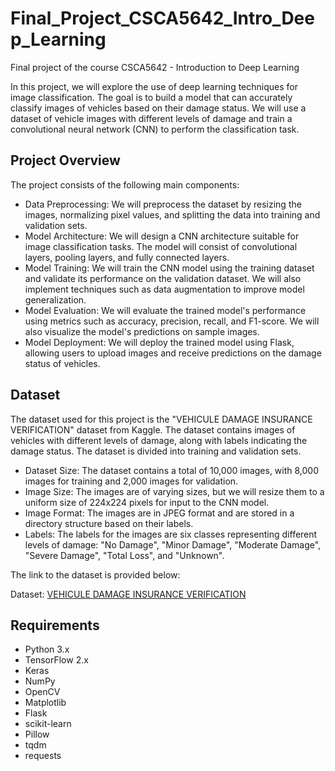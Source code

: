 # Final_Project_CSCA5642_Intro_Deep_Learning
Final project of the course CSCA5642 - Introduction to Deep Learning

In this project, we will explore the use of deep learning techniques for image classification. The goal is to build a model that can accurately classify images of vehicles based on their damage status. We will use a dataset of vehicle images with different levels of damage and train a convolutional neural network (CNN) to perform the classification task.

## Project Overview

The project consists of the following main components:
- Data Preprocessing: We will preprocess the dataset by resizing the images, normalizing pixel values, and splitting the data into training and validation sets.
- Model Architecture: We will design a CNN architecture suitable for image classification tasks. The model will consist of convolutional layers, pooling layers, and fully connected layers.
- Model Training: We will train the CNN model using the training dataset and validate its performance on the validation dataset. We will also implement techniques such as data augmentation to improve model generalization.
- Model Evaluation: We will evaluate the trained model's performance using metrics such as accuracy, precision, recall, and F1-score. We will also visualize the model's predictions on sample images.
- Model Deployment: We will deploy the trained model using Flask, allowing users to upload images and receive predictions on the damage status of vehicles.

## Dataset

The dataset used for this project is the "VEHICULE DAMAGE INSURANCE VERIFICATION" dataset from Kaggle. The dataset contains images of vehicles with different levels of damage, along with labels indicating the damage status. The dataset is divided into training and validation sets.
- Dataset Size: The dataset contains a total of 10,000 images, with 8,000 images for training and 2,000 images for validation.
- Image Size: The images are of varying sizes, but we will resize them to a uniform size of 224x224 pixels for input to the CNN model.
- Image Format: The images are in JPEG format and are stored in a directory structure based on their labels.
- Labels: The labels for the images are six classes representing different levels of damage: "No Damage", "Minor Damage", "Moderate Damage", "Severe Damage", "Total Loss", and "Unknown".

The link to the dataset is provided below:

Dataset: [VEHICULE DAMAGE INSURANCE VERIFICATION](https://www.kaggle.com/datasets/sudhanshu2198/ripik-hackfest/data)

## Requirements

- Python 3.x
- TensorFlow 2.x    
- Keras
- NumPy
- OpenCV
- Matplotlib
- Flask
- scikit-learn
- Pillow
- tqdm
- requests
